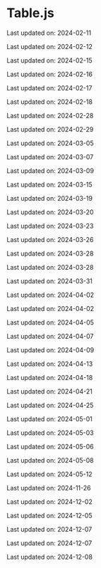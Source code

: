 # Table.js

Last updated on: 2024-02-11

Last updated on: 2024-02-12

Last updated on: 2024-02-15

Last updated on: 2024-02-16

Last updated on: 2024-02-17

Last updated on: 2024-02-18

Last updated on: 2024-02-28

Last updated on: 2024-02-29

Last updated on: 2024-03-05

Last updated on: 2024-03-07

Last updated on: 2024-03-09

Last updated on: 2024-03-15

Last updated on: 2024-03-19

Last updated on: 2024-03-20

Last updated on: 2024-03-23

Last updated on: 2024-03-26

Last updated on: 2024-03-28

Last updated on: 2024-03-28

Last updated on: 2024-03-31

Last updated on: 2024-04-02

Last updated on: 2024-04-02

Last updated on: 2024-04-05

Last updated on: 2024-04-07

Last updated on: 2024-04-09

Last updated on: 2024-04-13

Last updated on: 2024-04-18

Last updated on: 2024-04-21

Last updated on: 2024-04-25

Last updated on: 2024-05-01

Last updated on: 2024-05-03

Last updated on: 2024-05-06

Last updated on: 2024-05-08

Last updated on: 2024-05-12

Last updated on: 2024-11-26

Last updated on: 2024-12-02

Last updated on: 2024-12-05

Last updated on: 2024-12-07

Last updated on: 2024-12-07

Last updated on: 2024-12-08